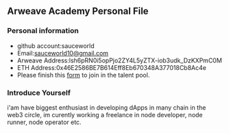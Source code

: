 ## Arweave Academy Personal File

### Personal information

- github account:sauceworld
- Email:sauceworld10@gmail.com
- Arweave Address:lsh6pRN0i5opPjo2ZY4L5yZTX-iob3udk_DzKXPmC0M
- ETH Address:0x46E2586BE7B614Eff8Eb670348A377018Cb8Ac4e
- Please finish this [form](https://docs.google.com/forms/d/e/1FAIpQLSfWA5fIIcBgmRppm3jNz5vmf9Mai_QMVil-2pO4r7YKn_Zhtw/viewform?usp=sf_link) to join in the talent pool.

### Introduce Yourself
 i'am have biggest enthusiast in developing dApps in many chain in the web3 circle, im curently working a freelance in node developer, node runner, node operator etc.
